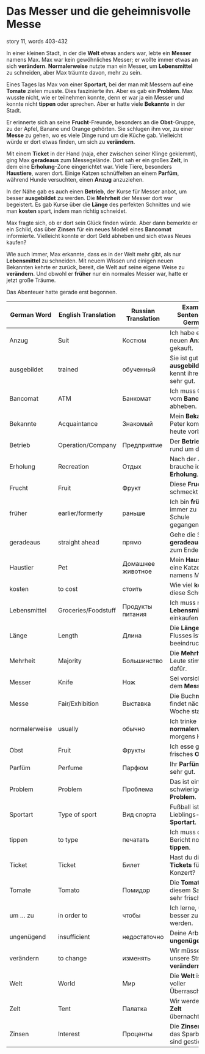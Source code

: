 # Das Messer und die geheimnisvolle Messe

story 11, words 403-432

In einer kleinen Stadt, in der die **Welt** etwas anders war, lebte ein **Messer** namens Max. Max war kein gewöhnliches Messer; er wollte immer etwas an sich **verändern**. **Normalerweise** nutzte man ein Messer, um **Lebensmittel** zu schneiden, aber Max träumte davon, mehr zu sein.

Eines Tages las Max von einer **Sportart**, bei der man mit Messern auf eine **Tomate** zielen musste. Dies faszinierte ihn. Aber es gab ein **Problem**. Max wusste nicht, wie er teilnehmen konnte, denn er war ja ein Messer und konnte nicht **tippen** oder sprechen. Aber er hatte viele **Bekannte** in der Stadt.

Er erinnerte sich an seine **Frucht**-Freunde, besonders an die **Obst**-Gruppe, zu der Apfel, Banane und Orange gehörten. Sie schlugen ihm vor, zu einer **Messe** zu gehen, wo es viele Dinge rund um die Küche gab. Vielleicht würde er dort etwas finden, um sich zu **verändern**.

Mit einem **Ticket** in der Hand (naja, eher zwischen seiner Klinge geklemmt), ging Max **geradeaus** zum Messegelände. Dort sah er ein großes **Zelt**, in dem eine **Erholung**-Zone eingerichtet war. Viele Tiere, besonders **Haustiere**, waren dort. Einige Katzen schnüffelten an einem **Parfüm**, während Hunde versuchten, einen **Anzug** anzuziehen.

In der Nähe gab es auch einen **Betrieb**, der Kurse für Messer anbot, um besser **ausgebildet** zu werden. Die **Mehrheit** der Messer dort war begeistert. Es gab Kurse über die **Länge** des perfekten Schnittes und wie man **kosten** spart, indem man richtig schneidet.

Max fragte sich, ob er dort sein Glück finden würde. Aber dann bemerkte er ein Schild, das über **Zinsen** für ein neues Modell eines **Bancomat** informierte. Vielleicht konnte er dort Geld abheben und sich etwas Neues kaufen?

Wie auch immer, Max erkannte, dass es in der Welt mehr gibt, als nur **Lebensmittel** zu schneiden. Mit neuem Wissen und einigen neuen Bekannten kehrte er zurück, bereit, die Welt auf seine eigene Weise zu **verändern**. Und obwohl er **früher** nur ein normales Messer war, hatte er jetzt große Träume.

Das Abenteuer hatte gerade erst begonnen.

| **German Word** | **English Translation** | **Russian Translation** | **Example Sentence in German** |
|-----------------|-------------------------|-------------------------|-------------------------------|
| Anzug           | Suit                    | Костюм                  | Ich habe einen neuen **Anzug** gekauft. |
| ausgebildet     | trained                 | обученный               | Sie ist gut **ausgebildet** und kennt ihren Job sehr gut. |
| Bancomat        | ATM                     | Банкомат                | Ich muss Geld vom **Bancomat** abheben. |
| Bekannte        | Acquaintance            | Знакомый                | Mein **Bekannte** Peter kommt heute vorbei. |
| Betrieb         | Operation/Company       | Предприятие             | Der **Betrieb** läuft rund um die Uhr. |
| Erholung        | Recreation              | Отдых                   | Nach der Arbeit brauche ich eine **Erholung**. |
| Frucht          | Fruit                   | Фрукт                   | Diese **Frucht** schmeckt süß. |
| früher          | earlier/formerly        | раньше                  | Ich bin **früher** immer zu Fuß zur Schule gegangen. |
| geradeaus       | straight ahead          | прямо                   | Gehe die Straße **geradeaus** bis zum Ende. |
| Haustier        | Pet                     | Домашнее животное       | Mein **Haustier** ist eine Katze namens Mia. |
| kosten          | to cost                 | стоить                  | Wie viel **kosten** diese Schuhe? |
| Lebensmittel    | Groceries/Foodstuff     | Продукты питания        | Ich muss noch **Lebensmittel** einkaufen. |
| Länge           | Length                  | Длина                   | Die **Länge** des Flusses ist beeindruckend. |
| Mehrheit        | Majority                | Большинство             | Die **Mehrheit** der Leute stimmte dafür. |
| Messer          | Knife                   | Нож                     | Sei vorsichtig mit dem **Messer**! |
| Messe           | Fair/Exhibition         | Выставка                | Die Buch**messe** findet nächste Woche statt. |
| normalerweise   | usually                 | обычно                  | Ich trinke **normalerweise** morgens Kaffee. |
| Obst            | Fruit                   | Фрукты                  | Ich esse gerne frisches **Obst**. |
| Parfüm          | Perfume                 | Парфюм                  | Ihr **Parfüm** riecht sehr gut. |
| Problem         | Problem                 | Проблема                | Das ist ein schwieriges **Problem**. |
| Sportart        | Type of sport           | Вид спорта              | Fußball ist meine Lieblings-**Sportart**. |
| tippen          | to type                 | печатать                | Ich muss den Bericht noch **tippen**. |
| Ticket          | Ticket                  | Билет                   | Hast du die **Tickets** für das Konzert? |
| Tomate          | Tomato                  | Помидор                 | Die **Tomate** in diesem Salat ist sehr frisch. |
| um … zu         | in order to             | чтобы                   | Ich lerne, **um** besser zu werden. |
| ungenügend      | insufficient            | недостаточно            | Deine Arbeit ist **ungenügend**. |
| verändern       | to change               | изменять                | Wir müssen unsere Strategie **verändern**. |
| Welt            | World                   | Мир                     | Die **Welt** ist voller Überraschungen. |
| Zelt            | Tent                    | Палатка                 | Wir werden im **Zelt** übernachten. |
| Zinsen          | Interest                | Проценты                | Die **Zinsen** für das Sparbuch sind gestiegen. |
